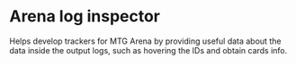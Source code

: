 # Arena log inspector

Helps develop trackers for MTG Arena by providing useful data about the data inside the output logs, such as hovering the IDs and obtain cards info.
